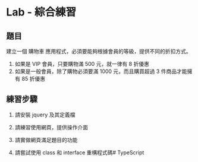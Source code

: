 # Lab - 綜合練習

## 題目

建立一個 購物車 應用程式，必須要能夠根據會員的等級，提供不同的折扣方式。

1. 如果是 VIP 會員，只要購物滿 500 元，就一律有 8 折優惠
1. 如果是一般會員，除了購物必須要滿 1000 元，而且購買超過 3 件商品才能擁有 85 折優惠

## 練習步驟

1. 請安裝 jquery 及其定義檔

1. 請練習使用網頁，提供操作介面

1. 請實做網頁滿足題目的功能

1. 請嘗試使用 class 和 interface 重構程式碼# TypeScript
